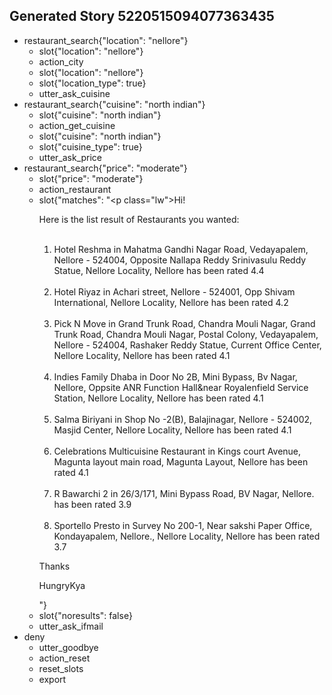 ## Generated Story 5220515094077363435
* restaurant_search{"location": "nellore"}
    - slot{"location": "nellore"}
    - action_city
    - slot{"location": "nellore"}
    - slot{"location_type": true}
    - utter_ask_cuisine
* restaurant_search{"cuisine": "north indian"}
    - slot{"cuisine": "north indian"}
    - action_get_cuisine
    - slot{"cuisine": "north indian"}
    - slot{"cuisine_type": true}
    - utter_ask_price
* restaurant_search{"price": "moderate"}
    - slot{"price": "moderate"}
    - action_restaurant
    - slot{"matches": "<!DOCTYPE html><html><head><title>Restarurants</title></head><body><p class=\"lw\">Hi!</p><p>Here is the list result of Restaurants you wanted:</p><br><ol><li>Hotel Reshma in Mahatma Gandhi Nagar Road, Vedayapalem, Nellore - 524004, Opposite Nallapa Reddy Srinivasulu Reddy Statue, Nellore Locality, Nellore has been rated 4.4</li><br><li>Hotel Riyaz in Achari street, Nellore - 524001, Opp Shivam International, Nellore Locality, Nellore has been rated 4.2</li><br><li>Pick N Move in Grand Trunk Road, Chandra Mouli Nagar, Grand Trunk Road, Chandra Mouli Nagar, Postal Colony, Vedayapalem, Nellore - 524004, Rashaker Reddy Statue, Current Office Center, Nellore Locality, Nellore has been rated 4.1</li><br><li>Indies Family Dhaba in Door No 2B, Mini Bypass, Bv Nagar, Nellore, Oppsite ANR Function Hall&near Royalenfield Service Station, Nellore Locality, Nellore has been rated 4.1</li><br><li>Salma Biriyani in Shop No -2(B), Balajinagar, Nellore - 524002, Masjid Center, Nellore Locality, Nellore has been rated 4.1</li><br><li>Celebrations Multicuisine Restaurant in Kings court Avenue, Magunta layout main road, Magunta Layout, Nellore has been rated 4.1</li><br><li>R Bawarchi 2 in 26/3/171, Mini Bypass Road, BV Nagar, Nellore.  has been rated 3.9</li><br><li>Sportello Presto in Survey No 200-1, Near sakshi Paper Office, Kondayapalem, Nellore., Nellore Locality, Nellore has been rated 3.7</li></ol>  <p>Thanks</p><p>HungryKya</p></body></html>"}
    - slot{"noresults": false}
    - utter_ask_ifmail
* deny
    - utter_goodbye
    - action_reset
    - reset_slots
    - export

